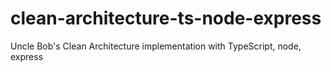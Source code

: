 # clean-architecture-ts-node-express
Uncle Bob's Clean Architecture implementation with TypeScript, node, express
